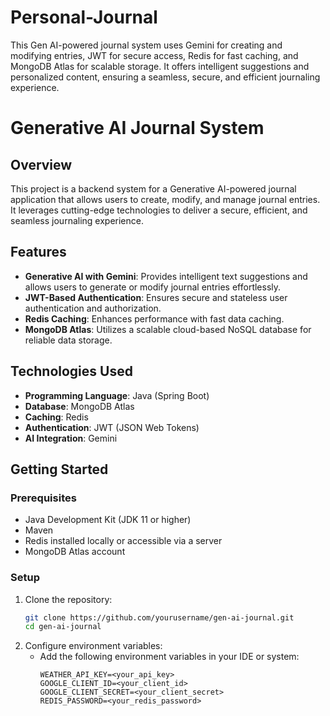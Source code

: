 # Personal-Journal
This Gen AI-powered journal system uses Gemini for creating and modifying entries, JWT for secure access, Redis for fast caching, and MongoDB Atlas for scalable storage. It offers intelligent suggestions and personalized content, ensuring a seamless, secure, and efficient journaling experience.
# Generative AI Journal System

## Overview
This project is a backend system for a Generative AI-powered journal application that allows users to create, modify, and manage journal entries. It leverages cutting-edge technologies to deliver a secure, efficient, and seamless journaling experience.

## Features
- **Generative AI with Gemini**: Provides intelligent text suggestions and allows users to generate or modify journal entries effortlessly.
- **JWT-Based Authentication**: Ensures secure and stateless user authentication and authorization.
- **Redis Caching**: Enhances performance with fast data caching.
- **MongoDB Atlas**: Utilizes a scalable cloud-based NoSQL database for reliable data storage.

## Technologies Used
- **Programming Language**: Java (Spring Boot)
- **Database**: MongoDB Atlas
- **Caching**: Redis
- **Authentication**: JWT (JSON Web Tokens)
- **AI Integration**: Gemini

## Getting Started
### Prerequisites
- Java Development Kit (JDK 11 or higher)
- Maven
- Redis installed locally or accessible via a server
- MongoDB Atlas account

### Setup
1. Clone the repository:
   ```bash
   git clone https://github.com/yourusername/gen-ai-journal.git
   cd gen-ai-journal
   ```
2. Configure environment variables:
   - Add the following environment variables in your IDE or system:
     ```
     WEATHER_API_KEY=<your_api_key>
     GOOGLE_CLIENT_ID=<your_client_id>
     GOOGLE_CLIENT_SECRET=<your_client_secret>
     REDIS_PASSWORD=<your_redis_password>
